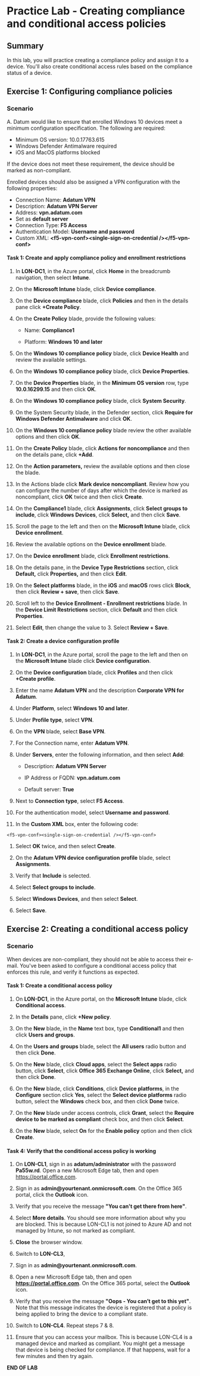 # Practice Lab - Creating compliance and conditional access policies

## Summary

In this lab, you will practice creating a compliance policy and assign it to a device. You'll also create conditional access rules based on the compliance status of a device. 

## Exercise 1: Configuring compliance policies 

### Scenario

A. Datum would like to ensure that enrolled Windows 10 devices meet a minimum configuration specification.  The following are required:

* Minimum OS version: 10.0.17763.615
* Windows Defender Antimalware required
* iOS and MacOS platforms blocked

If the device does not meet these requirement, the device should be marked as non-compliant.

Enrolled devices should also be assigned a VPN configuration with the following properties:

* Connection Name: **Adatum VPN**
* Description: **Adatum VPN Server**
* Address: **vpn.adatum.com**
* Set as **default server**
* Connection Type: **F5 Access**
* Authentication Model: **Username and password**
* Custom XML: **\<f5-vpn-conf\>\<single-sign-on-credential />\</f5-vpn-conf\>**

#### Task 1: Create and apply compliance policy and enrollment restrictions

1.  In **LON-DC1**, in the Azure portal, click **Home** in the breadcrumb navigation, 
    then select **Intune**.

2.  On the **Microsoft Intune** blade, click **Device compliance**.

3.  On the **Device compliance** blade, click **Policies** and then in the
    details pane click **+Create Policy**.

4.  On the **Create Policy** blade, provide the following values:

    -  Name: **Compliance1**

    -  Platform: **Windows 10 and later**

5.  On the **Windows 10 compliance policy** blade, click **Device Health** and
    review the available settings.

6.  On the **Windows 10 compliance policy** blade, click **Device Properties**.

7.  On the **Device Properties** blade, in the **Minimum OS version** row, type
    **10.0.16299.15** and then click **OK**.

8.  On the **Windows 10 compliance policy** blade, click **System Security**.

9.  On the System Security blade, in the Defender section, click **Require for
    Windows Defender Antimalware** and click **OK**.

10. On the **Windows 10 compliance policy** blade review the other available
    options and then click **OK**.

11. On the **Create Policy** blade, click **Actions for noncompliance** and then
    on the details pane, click **+Add**.

12. On the **Action parameters,** review the available options and then close
    the blade.

13. In the Actions blade click **Mark device noncompliant**. Review how you can
    configure the number of days after which the device is marked as
    noncompliant, click **OK** twice and then click **Create**.

14. On the **Compliance1** blade, click **Assignments**, click **Select groups
    to include**, click **Windows Devices**, click **Select,** and then click
    **Save**.

15. Scroll the page to the left and then on the **Microsoft Intune** blade, 
    click **Device enrollment**.

16. Review the available options on the **Device enrollment** blade.

17. On the **Device enrollment** blade, click **Enrollment restrictions**.

18. On the details pane, in the **Device Type Restrictions** section, click
    **Default,** click **Properties,** and then click **Edit**.

19. On the **Select platforms** blade, in the **iOS** and **macOS** rows click
    **Block**, then click **Review + save**, then click **Save**.

20. Scroll left to the **Device Enrollment - Enrollment restrictions** blade. 
    In the **Device Limit Restrictions** section, click **Default** and then
    click **Properties**.

21. Select **Edit**, then change the value to 3.  Select **Review + Save**.

#### Task 2: Create a device configuration profile

1.  In **LON-DC1**, in the Azure portal, scroll the page to the left and then on
    the **Microsoft Intune** blade click **Device configuration**.

2.  On the **Device configuration** blade, click **Profiles** and then click
    **+Create profile**.

3.  Enter the name **Adatum VPN** and the description **Corporate VPN for
    Adatum**.

4.  Under **Platform**, select **Windows 10 and later**.

5.  Under **Profile type**, select **VPN**.

6.  On the **VPN** blade, select **Base VPN**.

7.  For the Connection name, enter **Adatum VPN**.

8.  Under **Servers**, enter the following information, and then select **Add**:

    -  Description: **Adatum VPN Server**

    -  IP Address or FQDN: **vpn.adatum.com**

    -  Default server: **True**

9.  Next to **Connection type**, select **F5 Access**.

10. For the authentication model, select **Username and password**.

11. In the **Custom XML** box, enter the following code:

```
<f5-vpn-conf><single-sign-on-credential /></f5-vpn-conf>

```
1.  Select **OK** twice, and then select **Create**.

2.  On the **Adatum VPN device configuration profile** blade, select
    **Assignments**.

3.  Verify that **Include** is selected.

4.  Select **Select groups to include**.

5.  Select **Windows Devices**, and then select **Select**.

6.  Select **Save**.


## Exercise 2: Creating a conditional access policy

### Scenario 

When devices are non-compliant, they should not be able to access their e-mail. You've been asked to configure a conditional access policy that enforces this rule, and verify it functions as expected.

#### Task 1: Create a conditional access policy

1.  On **LON-DC1**, in the Azure portal, on the **Microsoft Intune** blade, click **Conditional
    access**.

2.  In the **Details** pane, click **+New policy**.

3.  On the **New** blade, in the **Name** text box, type **Conditional1** and
    then click **Users and groups**.

4.  On the **Users and groups** blade, select the **All users** radio button and
    then click **Done**.

5.  On the **New** blade, click **Cloud apps**, select the **Select apps** radio
    button, click **Select**, click **Office 365 Exchange Online**, click
    **Select,** and then click **Done**.

6.  On the **New** blade, click **Conditions**, click **Device platforms**, in
    the **Configure** section click **Yes**, select the **Select device
    platforms** radio button, select the **Windows** check box, and then click
    **Done** twice.

7.  On the **New** blade under access controls, click **Grant**, select the
    **Require device to be marked as compliant** check box, and then click
    **Select**.

8.  On the **New** blade, select **On** for the **Enable policy** option and
    then click **Create**.

#### Task 4: Verify that the conditional access policy is working

1.  On **LON-CL1**, sign in as **adatum/administrator** with the password **Pa55w.rd**. 
    Open a new Microsoft Edge tab, then and open <https://portal.office.com>.

2.  Sign in as **admin\@yourtenant.onmicrosoft.com**. On the Office 365 portal, 
    click the **Outlook** icon. 

3.  Verify that you receive the message **"You can't get there from here"**.

4.  Select **More details**. You should see more information about why you are
    blocked. This is because LON-CL1 is not joined to Azure AD and not managed
    by Intune, so not marked as compliant.

5.  **Close** the browser window.

6.  Switch to **LON-CL3**,

7.  Sign in as **admin\@yourtenant.onmicrosoft.com**. 

8.  Open a new Microsoft Edge tab, then and open **https://portal.office.com**.
    On the Office 365 portal, select the **Outlook** icon. 

9.  Verify that you receive the message **"Oops - You can’t get to this yet"**.
    Note that this message indicates the device is registered that a policy
    is being applied to bring the device to a compliant state. 

10. Switch to **LON-CL4**.  Repeat steps 7 & 8.

11. Ensure that you can access your mailbox. This is because LON-CL4 is a
    managed device and marked as compliant. You might get a message that device
    is being checked for compliance. If that happens, wait for a few minutes and
    then try again.

**END OF LAB**